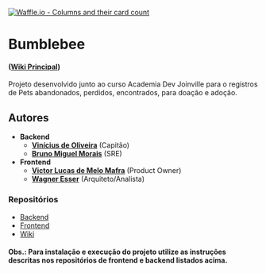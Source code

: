 [![Waffle.io - Columns and their card count](https://badge.waffle.io/academiadev-joinville/projeto-backend-bumblebee.svg?columns=all)](https://waffle.io/academiadev-joinville/projeto-backend-bumblebee) 

# Bumblebee

#### ([Wiki Principal](https://github.com/academiadev-joinville/projeto-wiki-bumblebee/wiki))

Projeto desenvolvido junto ao curso Academia Dev Joinville para o registros de Pets abandonados, perdidos, encontrados, para doação e adoção.

## Autores

* **Backend**
  * **[Vinícius de Oliveira](https://github.com/academiadev-joinville/projeto-wiki-bumblebee/blob/master/vinicius.jpeg)** (Capitão)
  * **[Bruno Miguel Morais](https://github.com/academiadev-joinville/projeto-wiki-bumblebee/blob/master/bruno2.jpeg)** (SRE)
* **Frontend**
  * **[Victor Lucas de Melo Mafra](https://github.com/academiadev-joinville/projeto-wiki-bumblebee/blob/master/victor.jpeg)** (Product Owner)
  * **[Wagner Esser](https://github.com/academiadev-joinville/projeto-wiki-bumblebee/blob/master/wagner.jpeg)** (Arquiteto/Analista)

### Repositórios
- [Backend](https://github.com/academiadev-joinville/projeto-backend-bumblebee)
- [Frontend](https://github.com/academiadev-joinville/projeto-frontend-bumblebee)
- [Wiki](https://github.com/academiadev-joinville/projeto-wiki-bumblebee)

#### Obs.: Para instalação e execução do projeto utilize as instruções descritas nos repositórios de frontend e backend listados acima.
